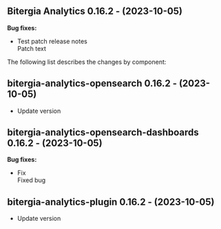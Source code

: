 ## Bitergia Analytics 0.16.2 - (2023-10-05)

**Bug fixes:**

 * Test patch release notes\
   Patch text

The following list describes the changes by component:

  ## bitergia-analytics-opensearch 0.16.2 - (2023-10-05)
  
  * Update version
## bitergia-analytics-opensearch-dashboards 0.16.2 - (2023-10-05)

**Bug fixes:**

 * Fix\
   Fixed bug

  ## bitergia-analytics-plugin 0.16.2 - (2023-10-05)
  
  * Update version
